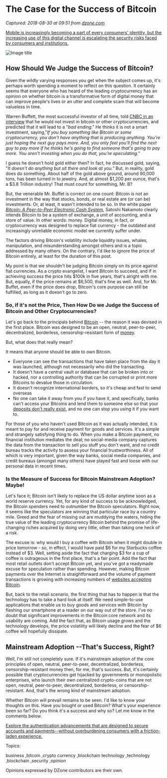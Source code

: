# The Case for the Success of Bitcoin

_Captured: 2018-08-30 at 09:51 from [dzone.com](https://dzone.com/articles/the-case-for-the-success-of-bitcoin?edition=387235&utm_source=Daily%20Digest&utm_medium=email&utm_campaign=Daily%20Digest%202018-08-29)_

[Mobile is increasingly becoming a part of every consumers' identity, but the increasing use of this digital channel is escalating the security risks faced by consumers and institutions.](https://dzone.com/go?i=299540&u=https%3A%2F%2Fwww.ca.com%2Fus%2Fcollateral%2Findustry-analyst-report%2Fsecuring-payments-and-earning-trust-in-a-mobile-financial-world.html%3Futm_medium%3Donlineads_onl-dsp%26utm_source%3Ddzone%26utm_campaign%3Dsec-modern-iam_paysec_land%26utm_content%3Dna_report-3d-secure-securing-payments-and-earning-trust-in-a-mobile-world-javelin-report)

![Image title](https://dzone.com/storage/temp/10068882-the-case-for-the-success-of-bitcoin.png)

## How Should We Judge the Success of Bitcoin?

Given the wildly varying responses you get when the subject comes up, it's perhaps worth spending a moment to reflect on this question. It certainly seems that everyone who has heard of the leading cryptocurrency has an opinion on whether bitcoin is a transformative form of digital money that can improve people's lives or an utter and complete scam that will become valueless in time.

Warren Buffett, the most successful investor of all time, told [CNBC in an interview](https://www.cnbc.com/2018/01/10/buffett-says-cyrptocurrencies-will-almost-certainly-end-badly.html) that he would not invest in bitcoin or other cryptocurrencies, and predicted that it will lead to a "_bad ending_." He thinks it is not a smart investment, saying,"_If you buy something like Bitcoin or some cryptocurrency, you don't have anything that is producing anything. You're just hoping the next guy pays more. And, you only feel you'll find the next guy to pay more if he thinks he's going to find someone that's going to pay more. You aren't investing when you do that, you're speculating."_

I guess he doesn't hold gold either then? In fact, he discussed gold, saying, "_It doesn't do anything but sit there and look at you."_ But, in reality, gold does do something. About half of the gold above ground, around 90,000 tons, has been turned in to jewelry. And, at almost $1,200 per ounce, that's a $3.8 Trillion industry! That must count for something, Mr. B?

But, the venerable Mr. Buffet is correct on one count: Bitcoin is not an investment in the way that stocks, bonds, or real estate are (or can be) investments. Or, at least, it wasn't intended to be so. In the white paper _[Bitcoin: A Peer-to-Peer Electronic Cash System](https://bitcoin.org/bitcoin.pdf)_, Satoshi Nakamoto clearly intends Bitcoin to be a system of exchange, a unit of accounting, and a store of value. In other words: money. Digital money, in fact, or cryptocurrency was designed to replace fiat currency - the outdated and increasingly unreliable economic model we currently suffer under.

The factors driving Bitcoin's volatility include liquidity issues, whales, manipulation, and misunderstanding amongst others and is a topic addressed by many others. On the contrary, I'd like to ignore the price of Bitcoin entirely, at least for the duration of this post.

My point is that we shouldn't be judging Bitcoin simply on its price against fiat currencies. As a crypto evangelist, I want Bitcoin to succeed, and if in achieving success the price hits $100k in five years, that's alright with me. But, equally, if the price remains at $6,500, that's fine as well. And, for Mr. Buffet, even if the price does drop, Bitcoin's core purpose can still be fulfilled, as long as it doesn't go to zero.

### So, if it's not the Price, Then How Do we Judge the Success of Bitcoin and Other Cryptocurrencies?

Let's go back to the principals behind [Bitcoin](https://www.welfordmanagement.com/2017/11/04/many-cryptocurrencies/) -- the reason it was devised in the first place. Bitcoin was designed to be an open, neutral, peer-to-peer, decentralized, borderless, censorship-resistant form of [money](https://www.welfordmanagement.com/2018/08/16/the-history-of-money-from-barter-to-bitcoin/).

But, what does that really mean?

It means that anyone should be able to own Bitcoin.

  * Everyone can see the transactions that have taken place from the day it was launched, although not necessarily who did the transacting.
  * It doesn't have a central vault or database that can be broken into or hacked, nor a controlling authority that can be corrupted or print more Bitcoins to devalue those in circulation.
  * It doesn't recognize international borders, so it's cheap and fast to send overseas
  * No one can take it away from you if you have it, and specifically, banks can't access your Bitcoins and lend them to someone else so that your [deposits don't really exist](https://www.investopedia.com/terms/f/fractionalreservebanking.asp), and no one can stop you using it if you want to.

For those of you who haven't used Bitcoin as it was actually intended, it is meant to pay for and receive payment for goods and services. It's a simple and strangely satisfying thing to do. When you make a Bitcoin payment, no financial institution mediates the deal; no social-media company captures the data from the transaction to sell you stuff you don't want, and no credit bureau tracks the activity to assess your financial trustworthiness. All of which is very important, given the way banks, social media companies, and credit bureaus (amongst many others) have played fast and loose with our personal data in recent times.

### Is the Measure of Success for Bitcoin Mainstream Adoption? Maybe!

Let's face it; Bitcoin isn't likely to replace the US dollar anytime soon as a world reserve currency. Yet, for any kind of success to be acknowledged, the Bitcoin spenders need to outnumber the Bitcoin speculators. Right now, it seems like the speculators are winning that particular race by a country mile. Greed and the fear of missing out are muddying the waters, hiding the true value of the leading cryptocurrency Bitcoin behind the promise of life-changing riches acquired by doing very little, other than taking one heck of a risk.

The excuse is: why would I buy a coffee with Bitcoin when it might double in price tomorrow - so, in effect, I would have paid $6 for my Starbucks coffee instead of $3. Well, setting aside the fact that charging $3 for a cup of coffee is outrageous in the first place, that's a fair point. Add the fact that most retail outlets don't accept Bitcoin yet, and you've got a readymade excuse for speculation rather than spending. However, making Bitcoin payments over the Internet is straightforward and the volume of payment transactions is growing with increasing numbers of [websites accepting Bitcoin](https://www.lifewire.com/big-sites-that-accept-bitcoin-payments-3485965).

But, back to the retail scenario, the first thing that has to happen is that the technology has to take a hard look at itself. We need simple-to-use applications that enable us to buy goods and services with Bitcoin by flashing our smartphone at a reader on our way out of the store. I've no doubt that significant improvements in the Bitcoin core network and its usability are coming. Add the fact that, as Bitcoin usage grows and the technology develops, the price volatility will likely decline and the fear of $6 coffee will hopefully dissipate.

## Mainstream Adoption --That's Success, Right?

Well, I'm still not completely sure. If it's mainstream adoption of the core principles of open, neutral, peer-to-peer, decentralized, borderless, censorship-resistant money then, for me, that's success. But, it's certainly possible that cryptocurrencies get hijacked by governments or monopolistic enterprises, who launch their own centralized crypto-coins that are not open, neutral, peer-to-peer, decentralized, borderless, or censorship-resistant. And, that's the wrong kind of mainstream adoption.

Whether Bitcoin will prevail remains to be seen. I'd like to know your thoughts on this. Have you bought or used Bitcoin? What's your experience been so far? Do you think it's a success and why so? Let me know in the comments below.

[Explore the authentication advancements that are designed to secure accounts and payments--without overburdening consumers with a friction-laden experience.](https://dzone.com/go?i=299541&u=https%3A%2F%2Fwww.ca.com%2Fus%2Fcollateral%2Findustry-analyst-report%2Fsecuring-payments-and-earning-trust-in-a-mobile-financial-world.html%3Futm_medium%3Donlineads_onl-dsp%26utm_source%3Ddzone%26utm_campaign%3Dsec-modern-iam_paysec_land%26utm_content%3Dna_report-3d-secure-securing-payments-and-earning-trust-in-a-mobile-world-javelin-report)

Topics:

business ,bitcoin ,crypto currency ,blockchain technology ,technology ,blockchain ,security ,opinion

Opinions expressed by DZone contributors are their own.
